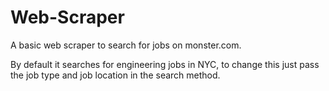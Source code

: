 # Web-Scraper

A basic web scraper to search for jobs on monster.com.

By default it searches for engineering jobs in NYC, to change this just pass the job type and job location in the search method.
